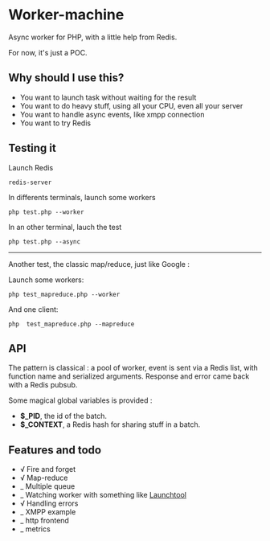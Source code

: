 Worker-machine
==============

Async worker for PHP, with a little help from Redis.

For now, it's just a POC.

Why should I use this?
----------------------

 * You want to launch task without waiting for the result
 * You want to do heavy stuff, using all your CPU, even all your server
 * You want to handle async events, like xmpp connection
 * You want to try Redis

Testing it
----------

Launch Redis

	redis-server

In differents terminals, launch some workers

	php test.php --worker

In an other terminal, lauch the test

	php test.php --async

---

Another test, the classic map/reduce, just like Google :

Launch some workers:

	php test_mapreduce.php --worker

And one client:

	php  test_mapreduce.php --mapreduce

API
---

The pattern is classical : a pool of worker, event is sent via a Redis list, with function name and serialized arguments.
Response and error came back with a Redis pubsub.

Some magical global variables is provided :

 * **$\_PID**, the id of the batch.
 * **$\_CONTEXT**, a Redis hash for sharing stuff in a batch.

Features and todo
-----------------

 * √ Fire and forget
 * √ Map-reduce
 * _ Multiple queue
 * _ Watching worker with something like [Launchtool](http://people.debian.org/~enrico/launchtool.html)
 * √ Handling errors
 * _ XMPP example
 * _ http frontend
 * _ metrics
